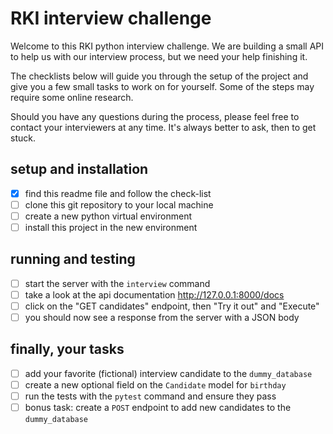 # RKI interview challenge

Welcome to this RKI python interview challenge. We are building a small API to help us
with our interview process, but we need your help finishing it.

The checklists below will guide you through the setup of the project and give you a few
small tasks to work on for yourself. Some of the steps may require some online research.

Should you have any questions during the process, please feel free to contact your
interviewers at any time. It's always better to ask, then to get stuck.

## setup and installation
- [x] find this readme file and follow the check-list
- [ ] clone this git repository to your local machine
- [ ] create a new python virtual environment
- [ ] install this project in the new environment

## running and testing
- [ ] start the server with the `interview` command
- [ ] take a look at the api documentation http://127.0.0.1:8000/docs
- [ ] click on the "GET candidates" endpoint, then "Try it out" and "Execute"
- [ ] you should now see a response from the server with a JSON body

## finally, your tasks
- [ ] add your favorite (fictional) interview candidate to the `dummy_database`
- [ ] create a new optional field on the `Candidate` model for `birthday`
- [ ] run the tests with the `pytest` command and ensure they pass
- [ ] bonus task: create a `POST` endpoint to add new candidates to the `dummy_database`
